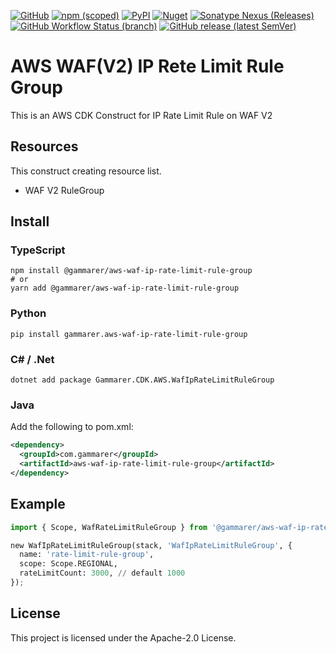 [![GitHub](https://img.shields.io/github/license/yicr/aws-waf-ip-rate-limit-rule-group?style=flat-square)](https://github.com/yicr/aws-waf-ip-rate-limit-rule-group/blob/main/LICENSE)
[![npm (scoped)](https://img.shields.io/npm/v/@gammarer/aws-waf-ip-rate-limit-rule-group?style=flat-square)](https://www.npmjs.com/package/@gammarer/aws-waf-ip-rate-limit-rule-group)
[![PyPI](https://img.shields.io/pypi/v/gammarer.aws-waf-ip-rate-limit-rule-group?style=flat-square)](https://pypi.org/project/gammarer.aws-waf-ip-rate-limit-rule-group/)
[![Nuget](https://img.shields.io/nuget/v/Gammarer.CDK.AWS.WafIpRateLimitRuleGroup?style=flat-square)](https://www.nuget.org/packages/Gammarer.CDK.AWS.WafIpRateLimitRuleGroup/)
[![Sonatype Nexus (Releases)](https://img.shields.io/nexus/r/com.gammarer/aws-waf-ip-rate-limit-rule-group?server=https%3A%2F%2Fs01.oss.sonatype.org%2F&style=flat-square)](https://s01.oss.sonatype.org/content/repositories/releases/com/gammarer/aws-waf-ip-rate-limit-rule-group/)
[![GitHub Workflow Status (branch)](https://img.shields.io/github/actions/workflow/status/yicr/aws-waf-ip-rate-limit-rule-group/release.yml?branch=main&label=release&style=flat-square)](https://github.com/yicr/aws-waf-ip-rate-limit-rule-group/actions/workflows/release.yml)
[![GitHub release (latest SemVer)](https://img.shields.io/github/v/release/yicr/aws-waf-ip-rate-limit-rule-group?sort=semver&style=flat-square)](https://github.com/yicr/aws-waf-ip-rate-limit-rule-group/releases)

# AWS WAF(V2) IP Rete Limit Rule Group

This is an AWS CDK Construct for IP Rate Limit Rule on WAF V2

## Resources

This construct creating resource list.

* WAF V2 RuleGroup

## Install

### TypeScript

```shell
npm install @gammarer/aws-waf-ip-rate-limit-rule-group
# or
yarn add @gammarer/aws-waf-ip-rate-limit-rule-group
```

### Python

```shell
pip install gammarer.aws-waf-ip-rate-limit-rule-group
```

### C# / .Net

```shell
dotnet add package Gammarer.CDK.AWS.WafIpRateLimitRuleGroup
```

### Java

Add the following to pom.xml:

```xml
<dependency>
  <groupId>com.gammarer</groupId>
  <artifactId>aws-waf-ip-rate-limit-rule-group</artifactId>
</dependency>
```

## Example

```python
import { Scope, WafRateLimitRuleGroup } from '@gammarer/aws-waf-ip-rate-limit-rule-group';

new WafIpRateLimitRuleGroup(stack, 'WafIpRateLimitRuleGroup', {
  name: 'rate-limit-rule-group',
  scope: Scope.REGIONAL,
  rateLimitCount: 3000, // default 1000
});
```

## License

This project is licensed under the Apache-2.0 License.
